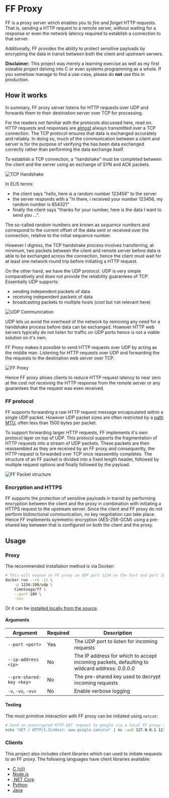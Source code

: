 # FF Proxy

FF is a proxy server which enables you to _fire and forget_ HTTP requests.
That is, sending a HTTP request to a remote server, without waiting for a response or even the network latency required to establish a connection to that server.

Additionally, FF provides the ability to protect sensitive payloads by encrypting the data in transit between both the client and upstream servers.

**Disclaimer:**
This project was merely a learning exercise as well as my first sizeable project delving into C or even systems programming as a whole. If you somehow manage to find a use-case, please do **not** use this in production.

## How it works

In summary, FF proxy server listens for HTTP requests over UDP and forwards them to their destination server over TCP for processing.

For the readers not familiar with the protocols discussed here, read on.
HTTP requests and responses are [almost](https://en.wikipedia.org/wiki/HTTP/3) always transmitted over a TCP connection. The TCP protocol ensures that data is exchanged accurately and reliably. In doing so, much of the communication between a client and server is for the purpose of verifying the has been data exchanged correctly rather than performing the data exchange itself.

To establish a TCP connection, a "handshake" must be completed between the client and the server using an exchange of SYN and ACK packets.

![TCP Handshake](https://www.lucidchart.com/publicSegments/view/ed4a8546-97b4-4d09-8c7d-6da5130648b1/image.png)

In ELI5 terms:

- the client says "hello, here is a random number 123456" to the server
- the server responds with a "hi there, i received your number 123456, my random number is 654321"
- finally the client says "thanks for your number, here is the data I want to send you ...".

The so-called random numbers are known as _sequence numbers_ and correspond to the current offset of the data sent or received over the connection, relative to the initial sequence number.

However I digress, the TCP handshake process involves transferring, at minimum, two packets between the client and remote server before data is able to be exchanged across the connection, hence the client must wait for at least one network round trip before initiating a HTTP request.

On the other hand, we have the UDP protocol. UDP is very simple comparatively and does not provide the reliability guarantees of TCP. Essentially UDP supports:

- sending independent packets of data
- receiving independent packets of data
- broadcasting packets to multiple hosts (cool but not relevant here)

![UDP Communication](https://www.lucidchart.com/publicSegments/view/05fbc518-1dba-4df5-8a45-70affb1c106f/image.png)

UDP lets us avoid the overhead of the network by removing any need for a handshake process before data can be exchanged. However HTTP web servers typically do not listen for traffic on UDP ports hence is not a viable solution on it's own.

FF Proxy makes it possible to send HTTP requests over UDP by acting as the middle man. Listening for HTTP requests over UDP and forwarding the the requests to the destination web server over TCP.

![FF Proxy](https://www.lucidchart.com/publicSegments/view/1a17a71b-13fd-467d-8380-ccc6d0622514/image.png)

Hence FF proxy allows clients to reduce HTTP request latency to near zero at the cost not receiving the HTTP response from the remote server or any guarantees that the request was even received.

### FF protocol

FF supports forwarding a raw HTTP request message encapsulated within a single UDP packet. However UDP packet sizes are often restricted by a [path MTU](https://en.wikipedia.org/wiki/Path_MTU_Discovery), often less than 1500 bytes per packet.

To support forwarding larger HTTP requests, FF implements it's own protocol layer on top of UDP.
This protocol supports the fragmentation of HTTP requests into a stream of UDP packets. These packets are then reassembled as they are received by an FF proxy and consequently, the HTTP request is forwarded over TCP once reassembly completes.
The structure of an FF packet is divided into a fixed length header, followed by multiple request options and finally followed by the payload.

![FF Packet structure](https://www.lucidchart.com/publicSegments/view/7fd9c439-c776-4f96-bca9-d99f1a80eef9/image.png)

### Encryption and HTTPS

FF supports the protection of sensitive payloads in transit by performing encryption between the client and the proxy in combination with initiating a HTTPS request to the upstream server. Since the client and FF proxy do not perform bidirectional communication, no key negotiation can take place. Hence FF implements symmetric encryption (AES-256-GCM) using a pre-shared key between that is configured on both the client and the proxy.

## Usage

### Proxy

The recommended installation method is via Docker:

```bash
# This will expose an FF proxy on UDP port 1234 on the host and port 100 in the container
docker run --rm -it \
    -p 1234:100/udp \
    timetoogo/ff \
    --port 100 \
    -vvv
```

Or it can be [installed locally from the source](/docs/installing-from-source.md).

#### Arguments

| Argument                 | Required | Description                                                                                    |
| ------------------------ | -------- | ---------------------------------------------------------------------------------------------- |
| `--port <port>`          | Yes      | The UDP port to listen for incoming requests                                                   |
| `--ip-address <ip>`      | No       | The IP address for which to accept incoming packets, defaulting to wildcard address: _0.0.0.0_ |
| `--pre-shared-key <key>` | No       | The pre-shared key used to decrypt incoming requests                                           |
| `-v`, `-vv`, `-vvv`      | No       | Enable verbose logging                                                                         |

#### Testing

The most primitive interaction with FF proxy can be initiated using `netcat`:

```bash
# Send an unencrypted HTTP GET request to google via a local FF proxy on port 1234
echo "GET / HTTP/1.1\nHost: www.google.com\n\n" | nc -uw0 127.0.0.1 1234
```

### Clients

This project also includes client libraries which can used to initiate requests to an FF proxy.
The following languages have client libraries available:

- [C (cli)](./client/c/README.md)
- [Node.js](./client/node/README.md)
- [.NET Core](./client/dotnet/README.md)
- [Python](./client/python/README.md)
- [Java](./client/java/README.md)
